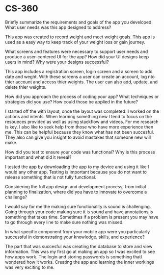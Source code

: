 # CS-360
Briefly summarize the requirements and goals of the app you developed. What user needs was this app designed to address?

  This app was created to record weight and meet weight goals. This app is used as a easy way to keep track of your weight loss or gain journey.
  
What screens and features were necessary to support user needs and produce a user-centered UI for the app? How did your UI designs keep users in mind? Why were your designs successful?

  This app includes a registration screen, login screen and a screen to add date and weght. With these screens a user can create an account, log nto thier account and access thier weights. The user can also add, update, and delete thier weights.
  
How did you approach the process of coding your app? What techniques or strategies did you use? How could those be applied in the future?

  I started off the with layout, once the layout was completed. I worked on the actions and intents. When learning something new I tend to focus on the resoueces provided as well as using stackflow and videos. For me research is key. I also like to seek help from those who have more experience then me. This can be helpful because they know what has not been succesful. They also can give you insight to avoid mastakes that someone new will make.
  
How did you test to ensure your code was functional? Why is this process important and what did it reveal?

  I tested the app by downloading the app to my device and using it like I would any other app. Testing is important because you do not want to release something that is not fully functional.
  
Considering the full app design and development process, from initial planning to finalization, where did you have to innovate to overcome a challenge?

  I would say for me the making sure functionality is sound is challenging. Going through your code making sure it is sound and have annotations is something that takes time. Sometimes if a problem is present you may have to go through every line to make sure nothing was missed.
  
In what specific component from your mobile app were you particularly successful in demonstrating your knowledge, skills, and experience?

The part that was succesful was creating the database to store and view information. This was my first go at making an app so I was excited to see how apps work. The login and storing passwords is something thatI wondered how it works. Creating the app and learning the inner workings was very exciting to me.
